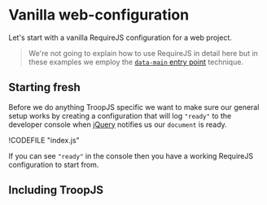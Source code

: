 # Vanilla web-configuration

Let's start with a vanilla RequireJS configuration for a web project.

> We're not going to explain how to use RequireJS in detail here but in these examples we employ the [`data-main` entry point](http://requirejs.org/docs/api.html#data-main) technique.

## Starting fresh

Before we do anything TroopJS specific we want to make sure our general setup works by creating a configuration that will log `"ready"` to the developer console when [jQuery](http://jquery.com/) notifies us our `document` is ready.

!CODEFILE "index.js"

If you can see `"ready"` in the console then you have a working RequireJS configuration to start from.

## Including TroopJS
